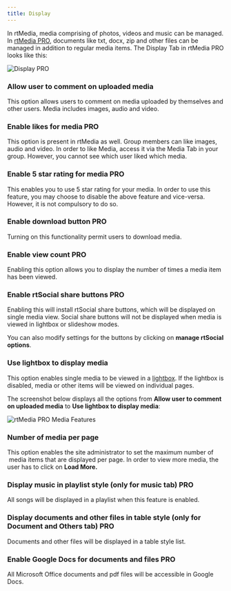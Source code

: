 ```yaml
---
title: Display
---
```


In rtMedia, media comprising of photos, videos and music can be managed. In [rtMedia PRO](https://rtcamp.com/store/rtmedia-pro/), documents like txt, docx, zip and other files can be managed in addition to regular media items. The Display Tab in rtMedia PRO looks like this:

![Display PRO](http://docs.rtcamp.com/wp-content/uploads/2014/06/Display-PRO.jpg)


### Allow user to comment on uploaded media


This option allows users to comment on media uploaded by themselves and other users. Media includes images, audio and video.


### Enable likes for media  PRO 


This option is present in rtMedia as well. Group members can like images, audio and video. In order to like Media, access it via the Media Tab in your group. However, you cannot see which user liked which media.


### Enable 5 star rating for media  PRO 


This enables you to use 5 star rating for your media. In order to use this feature, you may choose to disable the above feature and vice-versa. However, it is not compulsory to do so.


### Enable download button  PRO 


Turning on this functionality permit users to download media.


### Enable view count  PRO 


Enabling this option allows you to display the number of times a media item has been viewed.


### Enable rtSocial share buttons  PRO 


Enabling this will install rtSocial share buttons, which will be displayed on single media view. Social share buttons will not be displayed when media is viewed in lightbox or slideshow modes.

You can also modify settings for the buttons by clicking on **manage rtSocial options**.


### Use lightbox to display media


This option enables single media to be viewed in a [lightbox](http://en.wikipedia.org/wiki/Lightbox_(JavaScript)). If the lightbox is disabled, media or other items will be viewed on individual pages.

The screenshot below displays all the options from **Allow user to comment on uploaded media** to **Use lightbox to display media**:

![rtMedia PRO Media Features](http://docs.rtcamp.com/wp-content/uploads/2014/06/rtMedia-PRO-media-features1.jpg)


### Number of media per page


This option enables the site administrator to set the maximum number of  media items that are displayed per page. In order to view more media, the user has to click on **Load More.**


### Display music in playlist style (only for music tab)  PRO 


All songs will be displayed in a playlist when this feature is enabled.


### Display documents and other files in table style (only for Document and Others tab)  PRO 


Documents and other files will be displayed in a table style list.


### Enable Google Docs for documents and files  PRO 


All Microsoft Office documents and pdf files will be accessible in Google Docs.


